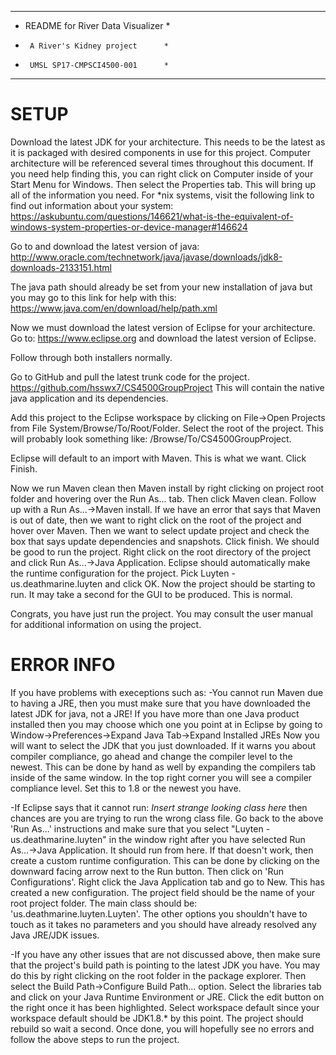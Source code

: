 **************************************
*  README for River Data Visualizer  *
*      A River's Kidney project      *
*      UMSL SP17-CMPSCI4500-001      *
**************************************

SETUP
=========================================
Download the latest JDK for your architecture. 
This needs to be the latest as it is packaged with desired components in use for this project. 
Computer architecture will be referenced several times throughout this document. 
If you need help finding this, you can right click on Computer inside of your Start Menu for Windows. 
Then select the Properties tab. This will bring up all of the information you need. 
For *nix systems, visit the following link to find out information about your system:
https://askubuntu.com/questions/146621/what-is-the-equivalent-of-windows-system-properties-or-device-manager#146624

Go to and download the latest version of java: 
http://www.oracle.com/technetwork/java/javase/downloads/jdk8-downloads-2133151.html

The java path should already be set from your new installation of java but you may go to this link for help with this:
https://www.java.com/en/download/help/path.xml
	
Now we must download the latest version of Eclipse for your architecture.
Go to: https://www.eclipse.org and download the latest version of Eclipse.

Follow through both installers normally.

Go to GitHub and pull the latest trunk code for the project.
https://github.com/hsswx7/CS4500GroupProject
This will contain the native java application and its dependencies.

Add this project to the Eclipse workspace by clicking on File->Open Projects from File System/Browse/To/Root/Folder.
Select the root of the project. This will probably look something like: /Browse/To/CS4500GroupProject.

Eclipse will default to an import with Maven. This is what we want. Click Finish.

Now we run Maven clean then Maven install by right clicking on project root folder and hovering
over the Run As... tab. Then click Maven clean. Follow up with a Run As...->Maven install. 
If we have an error that says that Maven is out of date, then we want to right click on the root of the project and hover over Maven. 
Then we want to select update project and check the box that says update dependencies and snapshots. Click finish. 
We should be good to run the project. Right click on the root directory of the project and click Run As...->Java Application. 
Eclipse should automatically make the runtime configuration for the project. 
Pick Luyten - us.deathmarine.luyten and click OK. Now the project should be starting to run. 
It may take a second for the GUI to be produced. This is normal.

Congrats, you have just run the project. You may consult the user manual for additional information on using the project.


ERROR INFO
===============================================
If you have problems with execeptions such as:
-You cannot run Maven due to having a JRE, then you must make sure that you have downloaded the latest JDK for java, not a JRE!
If you have more than one Java product installed then you may choose which one you point at in Eclipse by going to 
Window->Preferences->Expand Java Tab->Expand Installed JREs
Now you will want to select the JDK that you just downloaded. 
If it warns you about compiler compliance, go ahead and change the compiler level to the newest. 
This can be done by hand as well by expanding the compilers tab inside of the same window. 
In the top right corner you will see a compiler compliance level. Set this to 1.8 or the newest you have.

-If Eclipse says that it cannot run: *Insert strange looking class here* then chances are you are trying to run the wrong class file. 
Go back to the above 'Run As...' instructions and make sure that you select "Luyten - us.deathmarine.luyten" in the window right after you have selected Run As...->Java Application. 
It should run from here. If that doesn't work, then create a custom runtime configuration. 
This can be done by clicking on the downward facing arrow next to the Run button. Then click on 'Run Configurations'. 
Right click the Java Application tab and go to New. This has created a new configuration. 
The project field should be the name of your root project folder. 
The main class should be: 'us.deathmarine.luyten.Luyten'. 
The other options you shouldn't have to touch as it takes no parameters and you should have already resolved any Java JRE/JDK issues.

-If you have any other issues that are not discussed above, then make sure that the project's build path is pointing to the latest JDK you have. 
You may do this by right clicking on the root folder in the package explorer. 
Then select the Build Path->Configure Build Path... option. 
Select the libraries tab and click on your Java Runtime Environment or JRE. 
Click the edit button on the right once it has been highlighted. 
Select workspace default since your workspace default should be JDK1.8.* by this point. 
The project should rebuild so wait a second. 
Once done, you will hopefully see no errors and follow the above steps to run the project.
